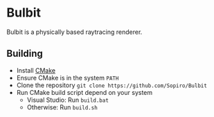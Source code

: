 # Bulbit

Bulbit is a physically based raytracing renderer.

## Building
- Install [CMake](https://cmake.org/install/)
- Ensure CMake is in the system `PATH`
- Clone the repository `git clone https://github.com/Sopiro/Bulbit`
- Run CMake build script depend on your system
  - Visual Studio: Run `build.bat`
  - Otherwise: Run `build.sh`
  